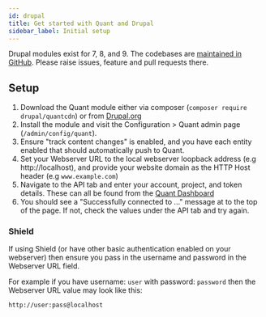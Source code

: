 ```yaml
---
id: drupal
title: Get started with Quant and Drupal
sidebar_label: Initial setup
---
```


Drupal modules exist for 7, 8, and 9. The codebases are [maintained in GitHub](https://www.github.com/quantcdn/drupal). Please raise issues, feature and pull requests there.

## Setup

1. Download the Quant module either via composer (`composer require drupal/quantcdn`) or from [Drupal.org](https://drupal.org/project/quantcdn)
2. Install the module and visit the Configuration > Quant admin page (`/admin/config/quant`).
3. Ensure "track content changes" is enabled, and you have each entity enabled that should automatically push to Quant.
4. Set your Webserver URL to the local webserver loopback address (e.g http://localhost), and provide your website domain as the HTTP Host header (e.g `www.example.com`)
5. Navigate to the API tab and enter your account, project, and token details. These can all be found from the [Quant Dashboard](/docs/dashboard/get-started)
6. You should see a "Successfully connected to ..." message at to the top of the page. If not, check the values under the API tab and try again.

### Shield

If using Shield (or have other basic authentication enabled on your webserver) then ensure you pass in the username and password in the Webserver URL field.

For example if you have username: `user` with password: `password` then the Webserver URL value may look like this:
```
http://user:pass@localhost
```